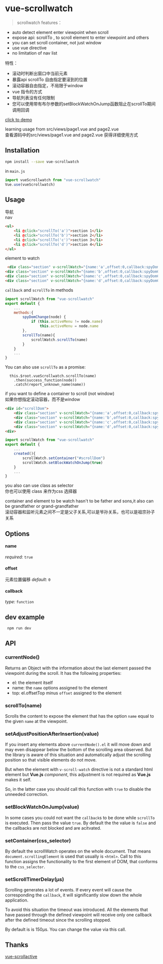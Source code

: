 # vue-scrollwatch

> scrollwatch
features：
- auto detect element enter viewpoint when scroll
- expose api: scrollTo , to scroll element to enter viewpoint and others
- you can set scroll container, not just window
- use vue directive
- no limitation of nav list


特性：
- 滚动时判断出窗口中当前元素
- 暴露api scrollTo  自由指定要滚到的位置
- 滚动容器自由指定，不局限于window
- vue 指令的方式
- 导航列表没有任何限制
- 您可以使用带有布尔参数的setBlockWatchOnJump函数阻止在scrollTo期间调用回调


[click to demo](https://Desdesdesgo.github.io/vue-scrollwatch/)
 
 learning usage from src/views/page1.vue and page2.vue  
 查看源码中的src/views/page1.vue and page2.vue 获得详细使用方式
## Installation

```bash
npm install --save vue-scrollwatch
```

in `main.js`
```js 
import vueScrollwatch from "vue-scrollwatch"
Vue.use(vueScrollwatch)
```

## Usage
 导航   
 nav
```html
<ul>
    <li @click="scrollTo('a')">section 1</li>
    <li @click="scrollTo('b')">section 2</li>
    <li @click="scrollTo('c')">section 3</li>
    <li @click="scrollTo('d')">section 4</li>
</ul>

```

element to watch

```html
 <div class="section" v-scrollWatch="{name:'a',offset:0,callback:spyDomChange}">scetcion 1</div>
<div class="section" v-scrollWatch="{name:'b',offset:0,callback:spyDomChange}">scetcion 2</div>
<div class="section" v-scrollWatch="{name:'c',offset:0,callback:spyDomChange}">scetcion 3</div>
<div class="section" v-scrollWatch="{name:'d',offset:0,callback:spyDomChange}">scetcion 4</div>

```

`callback` and `scrollTo` in methods
```js 
import scrollWatch from "vue-scrollwatch"
export default {
    ...
    methods:{
        spyDomChange(node) {
            if (this.activeMenu != node.name)
                this.activeMenu = node.name
        },
        scrollTo(name){
            scrollWatch.scrollTo(name)
        }
    }
    ...
}

```

You can also use `scrollTo` as a promise:
```
  this.$root.vueScrollwatch.scrollTo(name)
    .then(success_function(node))
    .catch(report_unknown_name(name))
```

 if you want to define a container to scroll (not window)  
 如果你想指定滚动容器，而不是window 

```html
<div id="scrollDom">
    <div class="section" v-scrollWatch="{name:'a',offset:0,callback:spyDomChange}">scetcion 1</div>
    <div class="section" v-scrollWatch="{name:'b',offset:0,callback:spyDomChange}">scetcion 2</div>
    <div class="section" v-scrollWatch="{name:'c',offset:0,callback:spyDomChange}">scetcion 3</div>
    <div class="section" v-scrollWatch="{name:'d',offset:0,callback:spyDomChange}">scetcion 4</div>
<div>
```


```js 
import scrollWatch from "vue-scrollwatch"
export default {
    ...
    created(){
        scrollWatch.setContainer("#scrollDom")
        scrollWatch.setBlockWatchOnJump(true)
    }
    ...
}
```
 you also can use class as selector  
 你也可以使用 class 来作为css 选择器

 container and element to be watch hasn't to be father and sons,it also can be grandfather or grand-grandfather  
 滚动容器和监听元素之间不一定是父子关系,可以是爷孙关系，也可以是祖宗孙子关系


## Options

#### name
*required:* `true` 

#### offset
元素位置偏移
*default:* `0`
 
#### callback
*type:* `function`

## dev example
``` js
 npm run dev
```

## API

### currentNode()

Returns an Object with the information about the last element passed the
viewpoint during the scroll. It has the following properties:

- el: the element itself
- name: the `name` options assigned to the element
- top: el.offsetTop minus `offset` assigned to the element

### scrollTo(name)

Scrolls the content to expose the element that has the option `name`
equal to the given `name` at the viewpoint.

### setAdjustPositionAfterInsertion(value)

If you insert any elements above `currentNode().el` it will move down
and may even disappear below the bottom of the scrolling area observed.
But the library is aware of this situation and automatically adjust
the scrolling position so that visible elements do not move.

But when the element with `v-scroll-watch` directive is not a standard
html element but **Vue.js** *component*, this adjustment is not
required as **Vue.js** makes it self.

So, in the latter case you should call this function with `true` to
disable the unneeded correction.

### setBlockWatchOnJump(value)

In some cases you could not want the `callback`s to be done while
`scrollTo` is executed. Then pass the value `true`. By default the
the value is `false` and the callbacks are not blocked and are acitvated.

### setContainer(css_selector)

By default the scrollWatch operates on the whole document. That means
`document.scrollingElement` is used that usually is `<html>`.
Call to this function assigns the functionality to the first
element of DOM, that conforms to the `css_selector`.

### setScrollTimerDelay(µs)

Scrolling generates a lot of events. If every event will cause the
corresponding the `callback`, it will significantly slow down
the whole application.

To avoid this situation the timeout was introduced. All the elements
that have passed through the defined viewpoint will receive only one
callback after the defined timeout since the scrolling stopped.

By default is is 150µs. You can change the value via this call.

## Thanks
[vue-scrollactive](https://github.com/eddiemf/vue-scrollactive.git)

